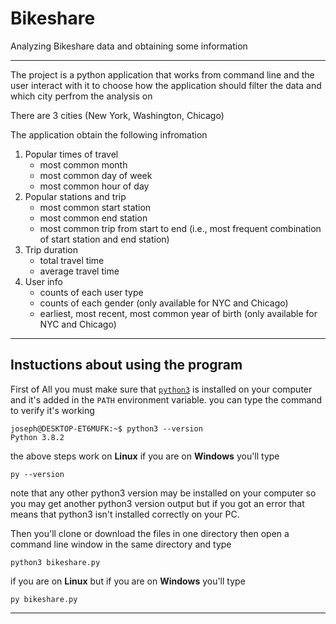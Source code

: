 # Bikeshare
Analyzing Bikeshare data and obtaining some information 
***
The project is a python application that works from command line and the user interact with it to choose how the application should filter the data and which city perfrom the analysis on

There are 3 cities (New York, Washington, Chicago)

The application obtain the following infromation 

1.  Popular times of travel
    + most common month
    + most common day of week
    + most common hour of day
2.  Popular stations and trip
    + most common start station
    + most common end station
    + most common trip from start to end (i.e., most frequent combination of start station and end station)
3.  Trip duration
    + total travel time
    + average travel time
4.  User info
    + counts of each user type
    + counts of each gender (only available for NYC and Chicago)
    + earliest, most recent, most common year of birth (only available for NYC and Chicago)
***
## Instuctions about using the program

First of All you must make sure that [`python3`](https://www.python.org/) is installed on your computer and it's added in the `PATH` environment variable.
you can type the command to verify it's working 
```
joseph@DESKTOP-ET6MUFK:~$ python3 --version
Python 3.8.2
```
the above steps work on **Linux** if you are on **Windows** you'll type 
```
py --version
```
note that any other python3 version may be installed on your computer so you may get another python3 version output but if you got an error that means that python3 isn't installed correctly on your PC.

Then you'll clone or download the files in one directory then open a command line window in the same directory and type 

```
python3 bikeshare.py
```

if you are on **Linux** but if you are on **Windows** you'll type 

```
py bikeshare.py
```

***
